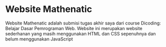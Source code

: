 # Website Mathenatic

Website Mathenatic adalah submisi tugas akhir saya dari course Dicoding: Belajar Dasar Pemrograman Web. Website ini merupakan website sederhanan yang masih menggunakan HTML dan CSS sepenuhnya dan belum menggunakan JavaScript
